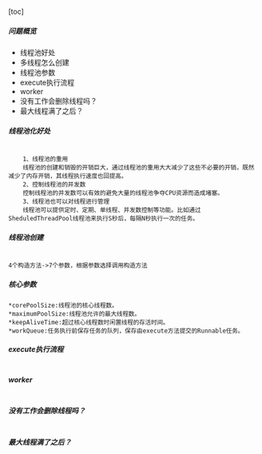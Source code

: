 
[toc]
##### 问题概览

- 线程池好处
- 多线程怎么创建
- 线程池参数
- execute执行流程
- worker
- 没有工作会删除线程吗？
- 最大线程满了之后？

##### 线程池化好处
```

    1、线程池的重用
    线程池的创建和销毁的开销巨大，通过线程池的重用大大减少了这些不必要的开销，既然减少了内存开销，其线程执行速度也回提高。
    2、控制线程池的并发数
    控制线程池的并发数可以有效的避免大量的线程池争夺CPU资源而造成堵塞。
    3、线程池也可以对线程进行管理
    线程池可以提供定时、定期、单线程、并发数控制等功能。比如通过SheduledThreadPool线程池来执行S秒后，每隔N秒执行一次的任务。

```
##### 线程池创建
```

4个构造方法->7个参数，根据参数选择调用构造方法
```
##### 核心参数
```
*corePoolSize:线程池的核心线程数。
*maximumPoolSize:线程池允许的最大线程数。
*keepAliveTime:超过核心线程数时闲置线程的存活时间。
*workQueue:任务执行前保存任务的队列，保存由execute方法提交的Runnable任务。
```
##### execute执行流程
```

```
##### worker
```
```
##### 没有工作会删除线程吗？
```
```
#####  最大线程满了之后？
```
```